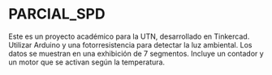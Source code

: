 # PARCIAL_SPD
Este es un proyecto académico para la UTN, desarrollado en Tinkercad. Utilizar Arduino y una fotorresistencia para detectar la luz ambiental. Los datos se muestran en una exhibición de 7 segmentos. Incluye un contador y un motor que se activan según la temperatura. 
